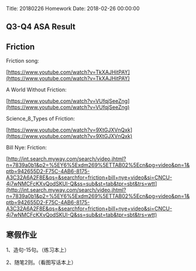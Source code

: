 Title: 20180226 Homework
Date: 2018-02-26 00:00:00


## Q3-Q4 ASA Result



## Friction

Friction song:

[https://www.youtube.com/watch?v=TkXAJHitPAY](https://www.youtube.com/watch?v=TkXAJHitPAY)



A World Without Friction:

[https://www.youtube.com/watch?v=VUfqjSeeZng](https://www.youtube.com/watch?v=VUfqjSeeZng)



Science_8_Types of Friction:

[https://www.youtube.com/watch?v=9XtGJXVnQxk](https://www.youtube.com/watch?v=9XtGJXVnQxk)





Bill Nye: Friction:

[http://int.search.myway.com/search/video.jhtml?n=7839a0b1&p2=%5EY6%5Exdm269%5ETTAB02%5Ecn&pg=video&pn=1&ptb=942655D2-F75C-4AB6-8175-A3C32A6A2F8E&qs=&searchfor=friction+bill+nye+video&si=CNCU-4j7wNMCFcKXvQodSKUI-Q&ss=sub&st=tab&tpr=sbt&trs=wtt](http://int.search.myway.com/search/video.jhtml?n=7839a0b1&p2=%5EY6%5Exdm269%5ETTAB02%5Ecn&pg=video&pn=1&ptb=942655D2-F75C-4AB6-8175-A3C32A6A2F8E&qs=&searchfor=friction+bill+nye+video&si=CNCU-4j7wNMCFcKXvQodSKUI-Q&ss=sub&st=tab&tpr=sbt&trs=wtt)







## 寒假作业

1、造句-15句。（练习本上）

2、随笔2则。（看图写话本上）
